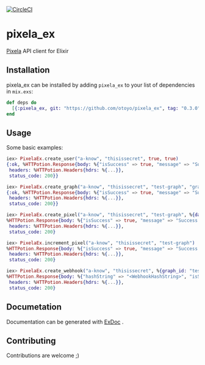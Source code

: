 [![CircleCI](https://circleci.com/gh/otoyo/pixela_ex/tree/master.svg?style=svg)](https://circleci.com/gh/otoyo/pixela_ex/tree/master)

# pixela\_ex

[Pixela](https://pixe.la/) API client for Elixir

## Installation

pixela\_ex can be installed by adding `pixela_ex` to your list of dependencies in `mix.exs`:

```elixir
def deps do
  [{:pixela_ex, git: "https://github.com/otoyo/pixela_ex", tag: "0.3.0"}]
end
```

## Usage

Some basic examples:

```elixir
iex> PixelaEx.create_user("a-know", "thisissecret", true, true)
{:ok, %HTTPotion.Response{body: %{"isSuccess" => true, "message" => "Success."},
 headers: %HTTPotion.Headers{hdrs: %{...}},
 status_code: 200}}

iex> PixelaEx.create_graph("a-know", "thisissecret", "test-graph", "graph-name", "commit", "int", "shibafu")
{:ok, %HTTPotion.Response{body: %{"isSuccess" => true, "message" => "Success."},
 headers: %HTTPotion.Headers{hdrs: %{...}},
 status_code: 200}}

iex> PixelaEx.create_pixel("a-know", "thisissecret", "test-graph", %{date: "20181020", quantity: "5"})
%HTTPotion.Response{body: %{"isSuccess" => true, "message" => "Success."},
 headers: %HTTPotion.Headers{hdrs: %{...}},
 status_code: 200}

iex> PixelaEx.increment_pixel("a-know", "thisissecret", "test-graph")
%HTTPotion.Response{body: %{"isSuccess" => true, "message" => "Success."},
 headers: %HTTPotion.Headers{hdrs: %{...}},
 status_code: 200}

iex> PixelaEx.create_webhook("a-know", "thisissecret", %{graph_id: "test-graph", type: "increment"})
%HTTPotion.Response{body: %{"hashString" => "<WebhookHashString>", "isSuccess" => true, "message" => "Success."},
 headers: %HTTPotion.Headers{hdrs: %{...}},
 status_code: 200}
```

## Documetation

Documentation can be generated with [ExDoc](https://github.com/elixir-lang/ex_doc) .

## Contributing

Contributions are welcome ;)
